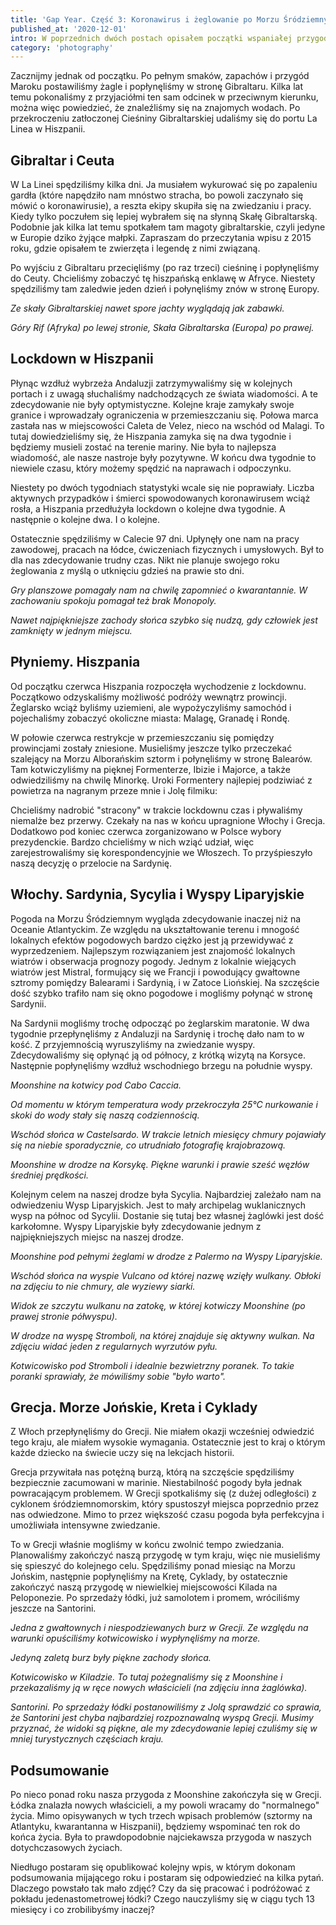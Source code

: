 ```yaml
---
title: 'Gap Year. Część 3: Koronawirus i żeglowanie po Morzu Śródziemnym'
published_at: '2020-12-01'
intro: W poprzednich dwóch postach opisałem początki wspaniałej przygody, którą rozpocząłem w 2019 roku. Dzisiaj zapraszam do przeczytania ostatniej, trzeciej części mojej historii. W marcu wpłynęliśmy na Morze Śródziemne. Woda ocieplała się z dnia na dzień, pogoda robiła się coraz bardziej przyjemna. I właśnie wtedy złapał nas koronawirus.
category: 'photography'
---
```


Zacznijmy jednak od początku. Po pełnym smaków, zapachów i przygód Maroku postawiliśmy żagle i popłynęliśmy w stronę Gibraltaru. Kilka lat temu pokonaliśmy z przyjaciółmi ten sam odcinek w przeciwnym kierunku, można więc powiedzieć, że znaleźliśmy się na znajomych wodach. Po przekroczeniu zatłoczonej Cieśniny Gibraltarskiej udaliśmy się do portu La Linea w Hiszpanii.

## Gibraltar i Ceuta

W La Linei spędziliśmy kilka dni. Ja musiałem wykurować się po zapaleniu gardła (które napędziło nam mnóstwo stracha, bo powoli zaczynało się mówić o koronawirusie), a reszta ekipy skupiła się na zwiedzaniu i pracy. Kiedy tylko poczułem się lepiej wybrałem się na słynną Skałę Gibraltarską. Podobnie jak kilka lat temu spotkałem tam magoty gibraltarskie, czyli jedyne w Europie dziko żyjące małpki. Zapraszam do przeczytania <nuxt-link to='blog/sailing-from-spain-to-morocco'>wpisu z 2015 roku</nuxt-link>, gdzie opisałem te zwierzęta i legendę z nimi związaną.

Po wyjściu z Gibraltaru przecięliśmy (po raz trzeci) cieśninę i popłynęliśmy do Ceuty. Chcieliśmy zobaczyć tę hiszpańską enklawę w Afryce. Niestety spędziliśmy tam zaledwie jeden dzień i połynęliśmy znów w stronę Europy.

<photo-lazy src="/stories/covid-19-sailing-mediterranean/covid-19-sailing-mediterranean-1.jpg" padding-bottom="66.666"></photo-lazy>

<photo-lazy src="/stories/covid-19-sailing-mediterranean/covid-19-sailing-mediterranean-2.jpg" padding-bottom="66.666"></photo-lazy>

<photo-lazy src="/stories/covid-19-sailing-mediterranean/covid-19-sailing-mediterranean-3.jpg" padding-bottom="66.666"></photo-lazy>

<photo-lazy src="/stories/covid-19-sailing-mediterranean/covid-19-sailing-mediterranean-4.jpg" padding-bottom="66.666"></photo-lazy>

_Ze skały Gibraltarskiej nawet spore jachty wyglądają jak zabawki._

<photo-lazy src="/stories/covid-19-sailing-mediterranean/covid-19-sailing-mediterranean-5.jpg" padding-bottom="66.666"></photo-lazy>

_Góry Rif (Afryka) po lewej stronie, Skała Gibraltarska (Europa) po prawej._

## Lockdown w Hiszpanii

Płynąc wzdłuż wybrzeża Andaluzji zatrzymywaliśmy się w kolejnych portach i z uwagą słuchaliśmy nadchodzących ze świata wiadomości. A te zdecydowanie nie były optymistyczne. Kolejne kraje zamykały swoje granice i wprowadzały ograniczenia w przemieszczaniu się. Połowa marca zastała nas w miejscowości Caleta de Velez, nieco na wschód od Malagi. To tutaj dowiedzieliśmy się, że Hiszpania zamyka się na dwa tygodnie i będziemy musieli zostać na terenie mariny. Nie była to najlepsza wiadomość, ale nasze nastroje były pozytywne. W końcu dwa tygodnie to niewiele czasu, który możemy spędzić na naprawach i odpoczynku.

Niestety po dwóch tygodniach statystyki wcale się nie poprawiały. Liczba aktywnych przypadków i śmierci spowodowanych koronawirusem wciąż rosła, a Hiszpania przedłużyła lockdown o kolejne dwa tygodnie. A następnie o kolejne dwa. I o kolejne.

Ostatecznie spędziliśmy w Calecie 97 dni. Upłynęły one nam na pracy zawodowej, pracach na łódce, ćwiczeniach fizycznych i umysłowych. Był to dla nas zdecydowanie trudny czas. Nikt nie planuje swojego roku żeglowania z myślą o utknięciu gdzieś na prawie sto dni.

<photo-lazy src="/stories/covid-19-sailing-mediterranean/covid-19-sailing-mediterranean-6.jpg" padding-bottom="66.666"></photo-lazy>

_Gry planszowe pomagały nam na chwilę zapomnieć o kwarantannie. W zachowaniu spokoju pomagał też brak Monopoly._

<photo-lazy src="/stories/covid-19-sailing-mediterranean/covid-19-sailing-mediterranean-7.jpg" padding-bottom="66.666"></photo-lazy>

_Nawet najpiękniejsze zachody słońca szybko się nudzą, gdy człowiek jest zamknięty w jednym miejscu._

## Płyniemy. Hiszpania

Od początku czerwca Hiszpania rozpoczęła wychodzenie z lockdownu. Początkowo odzyskaliśmy możliwość podróży wewnątrz prowincji. Żeglarsko wciąż byliśmy uziemieni, ale wypożyczyliśmy samochód i pojechaliśmy zobaczyć okoliczne miasta: Malagę, Granadę i Rondę. 

W połowie czerwca restrykcje w przemieszczaniu się pomiędzy prowincjami zostały zniesione. Musieliśmy jeszcze tylko przeczekać szalejący na Morzu Alborańskim sztorm i połynęliśmy w stronę Balearów. Tam kotwiczyliśmy na pięknej Formenterze, Ibizie i Majorce, a także odwiedziliśmy na chwilę Minorkę. Uroki Formentery najlepiej podziwiać z powietrza na nagranym przeze mnie i Jolę filmiku:

<video-lazy id="zAVR4EPYZrk"></video-lazy>

<photo-lazy src="/stories/covid-19-sailing-mediterranean/covid-19-sailing-mediterranean-8.jpg" padding-bottom="66.666"></photo-lazy>

<photo-lazy src="/stories/covid-19-sailing-mediterranean/covid-19-sailing-mediterranean-9.jpg" padding-bottom="66.666"></photo-lazy>

<photo-lazy src="/stories/covid-19-sailing-mediterranean/covid-19-sailing-mediterranean-23.jpg" padding-bottom="66.666"></photo-lazy>

Chcieliśmy nadrobić "stracony" w trakcie lockdownu czas i pływaliśmy niemalże bez przerwy. Czekały na nas w końcu upragnione Włochy i Grecja. Dodatkowo pod koniec czerwca zorganizowano w Polsce wybory prezydenckie. Bardzo chcieliśmy w nich wziąć udział, więc zarejestrowaliśmy się korespondencyjnie we Włoszech. To przyśpieszyło naszą decyzję o przelocie na Sardynię.

## Włochy. Sardynia, Sycylia i Wyspy Liparyjskie

Pogoda na Morzu Śródziemnym wygląda zdecydowanie inaczej niż na Oceanie Atlantyckim. Ze względu na ukształtowanie terenu i mnogość lokalnych efektów pogodowych bardzo ciężko jest ją przewidywać z wyprzedzeniem. Najlepszym rozwiązaniem jest znajomość lokalnych wiatrów i obserwacja prognozy pogody. Jednym z lokalnie wiejących wiatrów jest Mistral, formujący się we Francji i powodujący gwałtowne sztromy pomiędzy Balearami i Sardynią, i w Zatoce Liońskiej. Na szczęście dość szybko trafiło nam się okno pogodowe i mogliśmy połynąć w stronę Sardynii. 

Na Sardynii mogliśmy trochę odpocząć po żeglarskim maratonie. W dwa tygodnie przepłynęliśmy z Andaluzji na Sardynię i trochę dało nam to w kość. Z przyjemnością wyruszyliśmy na zwiedzanie wyspy. Zdecydowaliśmy się opłynąć ją od północy, z krótką wizytą na Korsyce. Następnie popłynęliśmy wzdłuż wschodniego brzegu na południe wyspy. 

<photo-lazy src="/stories/covid-19-sailing-mediterranean/covid-19-sailing-mediterranean-10.jpg" padding-bottom="75"></photo-lazy>

_Moonshine na kotwicy pod Cabo Caccia._

<photo-lazy src="/stories/covid-19-sailing-mediterranean/covid-19-sailing-mediterranean-11.jpg" padding-bottom="66.666"></photo-lazy>

_Od momentu w którym temperatura wody przekroczyła 25°C nurkowanie i skoki do wody stały się naszą codziennością._

<photo-lazy src="/stories/covid-19-sailing-mediterranean/covid-19-sailing-mediterranean-12.jpg" padding-bottom="66.666"></photo-lazy>

_Wschód słońca w Castelsardo. W trakcie letnich miesięcy chmury pojawiały się na niebie sporadycznie, co utrudniało fotografię krajobrazową._

<photo-lazy src="/stories/covid-19-sailing-mediterranean/covid-19-sailing-mediterranean-13.jpg" padding-bottom="66.666"></photo-lazy>

_Moonshine w drodze na Korsykę. Piękne warunki i prawie sześć węzłów średniej prędkości._

Kolejnym celem na naszej drodze była Sycylia. Najbardziej zależało nam na odwiedzeniu Wysp Liparyjskich. Jest to mały archipelag wuklanicznych wysp na północ od Sycylii. Dostanie się tutaj bez własnej żaglówki jest dość karkołomne. Wyspy Liparyjskie były zdecydowanie jednym z najpiękniejszych miejsc na naszej drodze. 

<photo-lazy src="/stories/covid-19-sailing-mediterranean/covid-19-sailing-mediterranean-28.jpg" padding-bottom="66.666"></photo-lazy>

_Moonshine pod pełnymi żeglami w drodze z Palermo na Wyspy Liparyjskie._

<photo-lazy src="/stories/covid-19-sailing-mediterranean/covid-19-sailing-mediterranean-14.jpg" padding-bottom="150"></photo-lazy>

_Wschód słońca na wyspie Vulcano od której nazwę wzięły wulkany. Obłoki na zdjęciu to nie chmury, ale wyziewy siarki._

<photo-lazy src="/stories/covid-19-sailing-mediterranean/covid-19-sailing-mediterranean-25.jpg" padding-bottom="66.666"></photo-lazy>

_Widok ze szczytu wulkanu na zatokę, w której kotwiczy Moonshine (po prawej stronie półwyspu)._

<photo-lazy src="/stories/covid-19-sailing-mediterranean/covid-19-sailing-mediterranean-27.jpg" padding-bottom="66.666"></photo-lazy>

_W drodze na wyspę Stromboli, na której znajduje się aktywny wulkan. Na zdjęciu widać jeden z regularnych wyrzutów pyłu._

<photo-lazy src="/stories/covid-19-sailing-mediterranean/covid-19-sailing-mediterranean-26.jpg" padding-bottom="66.666"></photo-lazy>

_Kotwicowisko pod Stromboli i idealnie bezwietrzny poranek. To takie poranki sprawiały, że mówiliśmy sobie "było warto"._

## Grecja. Morze Jońskie, Kreta i Cyklady

Z Włoch przepłynęliśmy do Grecji. Nie miałem okazji wcześniej odwiedzić tego kraju, ale miałem wysokie wymagania. Ostatecznie jest to kraj o którym każde dziecko na świecie uczy się na lekcjach historii. 

Grecja przywitała nas potężną burzą, którą na szczęście spędziliśmy bezpiecznie zacumowani w marinie. Niestabilność pogody była jednak powracającym problemem. W Grecji spotkaliśmy się (z dużej odległości) z cyklonem śródziemnomorskim, który spustoszył miejsca poprzednio przez nas odwiedzone. Mimo to przez większość czasu pogoda była perfekcyjna i umożliwiała intensywne zwiedzanie.

To w Grecji właśnie mogliśmy w końcu zwolnić tempo zwiedzania. Planowaliśmy zakończyć naszą przygodę w tym kraju, więc nie musieliśmy się spieszyć do kolejnego celu. Spędziliśmy ponad miesiąc na Morzu Jońskim, następnie popłynęliśmy na Kretę, Cyklady, by ostatecznie zakończyć naszą przygodę w niewielkiej miejscowości Kilada na Peloponezie. Po sprzedaży łódki, już samolotem i promem, wróciliśmy jeszcze na Santorini. 

<photo-lazy src="/stories/covid-19-sailing-mediterranean/covid-19-sailing-mediterranean-15.jpg" padding-bottom="66.666"></photo-lazy>

_Jedna z gwałtownych i niespodziewanych burz w Grecji. Ze względu na warunki opuściliśmy kotwicowisko i wypłynęliśmy na morze._

<photo-lazy src="/stories/covid-19-sailing-mediterranean/covid-19-sailing-mediterranean-16.jpg" padding-bottom="66.666"></photo-lazy>

_Jedyną zaletą burz były piękne zachody słońca._

<photo-lazy src="/stories/covid-19-sailing-mediterranean/covid-19-sailing-mediterranean-17.jpg" padding-bottom="66.666"></photo-lazy>

<photo-lazy src="/stories/covid-19-sailing-mediterranean/covid-19-sailing-mediterranean-18.jpg" padding-bottom="75"></photo-lazy>

<photo-lazy src="/stories/covid-19-sailing-mediterranean/covid-19-sailing-mediterranean-19.jpg" padding-bottom="75"></photo-lazy>

<photo-lazy src="/stories/covid-19-sailing-mediterranean/covid-19-sailing-mediterranean-24.jpg" padding-bottom="75"></photo-lazy>

<photo-lazy src="/stories/covid-19-sailing-mediterranean/covid-19-sailing-mediterranean-20.jpg" padding-bottom="66.666"></photo-lazy>

_Kotwicowisko w Kiladzie. To tutaj pożegnaliśmy się z Moonshine i przekazaliśmy ją w ręce nowych właścicieli (na zdjęciu inna żaglówka)._

<photo-lazy src="/stories/covid-19-sailing-mediterranean/covid-19-sailing-mediterranean-21.jpg" padding-bottom="66.666"></photo-lazy>

_Santorini. Po sprzedaży łódki postanowiliśmy z Jolą sprawdzić co sprawia, że Santorini jest chyba najbardziej rozpoznawalną wyspą Grecji. Musimy przyznać, że widoki są piękne, ale my zdecydowanie lepiej czuliśmy się w mniej turystycznych częściach kraju._


## Podsumowanie

Po nieco ponad roku nasza przygoda z Moonshine zakończyła się w Grecji. Łódka znalazła nowych właścicieli, a my powoli wracamy do "normalnego" życia. Mimo opisywanych w tych trzech wpisach problemów (sztormy na Atlantyku, kwarantanna w Hiszpanii), będziemy wspominać ten rok do końca życia. Była to prawdopodobnie najciekawsza przygoda w naszych dotychczasowych życiach.

Niedługo postaram się opublikować kolejny wpis, w którym dokonam podsumowania mijającego roku i postaram się odpowiedzieć na kilka pytań. Dlaczego powstało tak mało zdjęć? Czy da się pracować i podróżować z pokładu jedenastometrowej łódki? Czego nauczyliśmy się w ciągu tych 13 miesięcy i co zrobilibyśmy inaczej?
